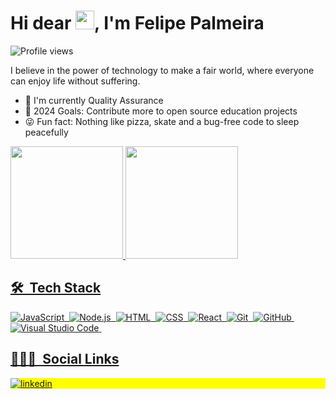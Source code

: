 <h1 align="left">Hi dear <img src="https://raw.githubusercontent.com/kaueMarques/kaueMarques/master/hi.gif" width="30px">, I'm Felipe Palmeira</h1>
<p align="left"> <img src="https://komarev.com/ghpvc/?username=FelipeFeitosaDev&color=yellow" alt="Profile views" /> </p>
<p>I believe in the power of technology to make a fair world, where everyone can enjoy life without suffering.</p>
<ul>
<li>📖 I'm currently Quality Assurance</li>
<li>💪 2024 Goals: Contribute more to open source education projects</li>
<li>😜 Fun fact: Nothing like pizza, skate and a bug-free code to sleep peacefully</li>
</ul>

<div>
<a href="https://github.com/felipepalmeira">
<img loading="lazy" height="180em" src="https://github-readme-stats.vercel.app/api/top-langs/?username=felipepalmeira&layout=compact&langs_count=7&theme=dracula"/>
<img loading="lazy" height="180em" src="https://github-readme-stats.vercel.app/api?username=felipepalmeira&show_icons=true&theme=dracula&include_all_commits=true&count_private=true"/>
</div>

## 🛠 &nbsp;Tech Stack

![JavaScript](https://img.shields.io/badge/-JavaScript-05122A?style=flat&logo=javascript)&nbsp;
![Node.js](https://img.shields.io/badge/-Node.js-05122A?style=flat&logo=node.js)&nbsp;
![HTML](https://img.shields.io/badge/-HTML-05122A?style=flat&logo=HTML5)&nbsp;
![CSS](https://img.shields.io/badge/-CSS-05122A?style=flat&logo=CSS3&logoColor=1572B6)&nbsp;
![React](https://img.shields.io/badge/-React-05122A?style=flat&logo=react)&nbsp;
![Git](https://img.shields.io/badge/-Git-05122A?style=flat&logo=git)&nbsp;
![GitHub](https://img.shields.io/badge/-GitHub-05122A?style=flat&logo=github)&nbsp;
![Visual Studio Code](https://img.shields.io/badge/-Visual%20Studio%20Code-05122A?style=flat&logo=visual-studio-code&logoColor=007ACC)&nbsp;


## 👨🏽‍🦲 &nbsp;Social Links

<p align="left" style="background:yellow">

<a href="https://www.linkedin.com/in/felipepalmeiradev/" target="blank">
  <img align="center" src="https://img.shields.io/badge/-Feiipe Palmeira-05122A?style=flat&logo=linkedin" alt="linkedin"/>
</a>

</p>

